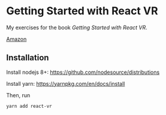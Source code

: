 # Getting Started with React VR

My exercises for the book *Getting Started with React VR*.

[Amazon](https://www.amazon.com/Getting-Started-React-VR-immersive/dp/1788476603)

## Installation

Install nodejs 8+: https://github.com/nodesource/distributions

Install yarn: https://yarnpkg.com/en/docs/install

Then, run
```bash
yarn add react-vr
```
